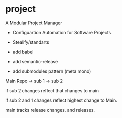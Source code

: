 # project
A Modular Project Manager

- Configuartion Automation for Software Projects

- Stealify/standarts
- add babel
- add semantic-release
- add submodules pattern (meta mono)



Main Repo -> sub 1
 -> sub 2
 
 if sub 2 changes reflect that changes to main 
 
 if sub 2 and 1 changes reflect highest change to Main.
 
 main tracks release changes. and releases.

